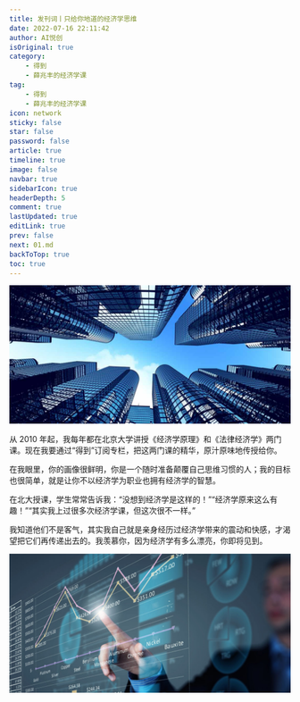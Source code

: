 ```yaml
---
title: 发刊词丨只给你地道的经济学思维
date: 2022-07-16 22:11:42
author: AI悦创
isOriginal: true
category: 
    - 得到
    - 薛兆丰的经济学课
tag:
    - 得到
    - 薛兆丰的经济学课
icon: network
sticky: false
star: false
password: false
article: true
timeline: true
image: false
navbar: true
sidebarIcon: true
headerDepth: 5
comment: true
lastUpdated: true
editLink: true
prev: false
next: 01.md
backToTop: true
toc: true
---
```


![img](./README.assets/201702092221004446978919.jpg)

从 2010 年起，我每年都在北京大学讲授《经济学原理》和《法律经济学》两门课。现在我要通过“得到”订阅专栏，把这两门课的精华，原汁原味地传授给你。

在我眼里，你的画像很鲜明，你是一个随时准备颠覆自己思维习惯的人；我的目标也很简单，就是让你不以经济学为职业也拥有经济学的智慧。

在北大授课，学生常常告诉我：“没想到经济学是这样的！”“经济学原来这么有趣！”“其实我上过很多次经济学课，但这次很不一样。”

我知道他们不是客气，其实我自己就是亲身经历过经济学带来的震动和快感，才渴望把它们再传递出去的。我羡慕你，因为经济学有多么漂亮，你即将见到。

![img](./README.assets/resize,w_1440,m_lfit.jpeg)











